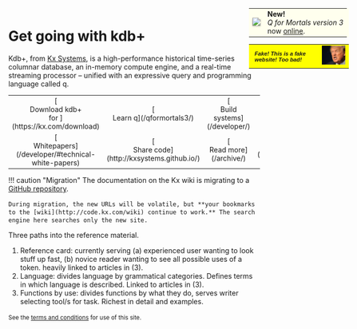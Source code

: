 # Get going with kdb+

<!-- Announce Q4M3 online -->
<div style="position: absolute; margin: 0; padding: 0; right: 50px; top: 50px;">
<table style="background: #ffe; margin: 0; padding: 0;">
<tr>
<td><a href="/mkdocs/qformortals3/" style="border: none; text-decoration: none;"><img src="./img/qfm3.jpg" style="box-shadow: 0 1.5px 3px rgba(0,0,0,.24); width: 50px"/></a></td>
<td><strong>New!</strong><br/><em>Q for Mortals version 3</em><br/>now <a href="/mkdocs/qformortals3/">online</a>.</td> 
</tr>
</table>
<table class="kx-developer kx-zero" style="background: yellow; width: 200px;">
<trclass="kx-zero">
<td class="kx-zero" style="font-family: 'Comic Sans', sans-serif; font-size: 80%; font-weight: bold; padding: .3em 1em;"><em>Fake! This is a fake website! Too bad!</em></td>
<td><img src="img/trump.png" style="width: 100px"/></td>
</tr>
</table>
</div>


Kdb+, from [Kx Systems](http://kx.com), is a high-performance historical time-series columnar database, an in-memory compute engine, and a real-time streaming processor – unified with an expressive query and programming language called q.

<table markdown="1" id="front-page">
<tr>
    <td style="text-align: center; width: 30%">
        [<i class="fa fa-download fa-border fa-5x"></i><br/>
        Download kdb+<br/>
        for
        <i class="fa fa-apple"></i>
        <i class="fa fa-linux"></i>
        <i class="fa fa-windows"></i>](https://kx.com/download)
    </td>
    <td style="text-align: center; width: 30%">
        [<i class="fa fa-graduation-cap fa-border fa-5x"></i><br/>
        Learn q](/qformortals3/)
    </td>
    <td style="text-align: center; width: 30%">
        [<i class="fa fa-sitemap fa-border fa-5x"></i><br/>
        Build systems](/developer/)
    </td>
    <td style="text-align: center; width: 30%">
        [<i class="fa fa-life-ring fa-border fa-5x"></i><br/>
        Reference](/reference/)
    </td>
</tr>
<tr>
    <td style="text-align: center; width: 30%">
        [<i class="fa fa-map-o fa-border fa-5x"></i><br/>
        Whitepapers](/developer/#technical-white-papers)
    </td>
    <td style="text-align: center; width: 30%">
        [<i class="fa fa-github fa-border fa-5x"></i><br/>
        Share code](http://kxsystems.github.io/)
    </td>
    <td style="text-align: center; width: 30%">
        [<i class="fa fa-book fa-border fa-5x"></i><br/>
        Read more](/archive/)
    </td>
    <td style="text-align: center; width: 30%">
        [<i class="fa fa-share-alt fa-border fa-5x"></i><br/>
        Connect](https://kx.com/connect-with-us#support/)
    </td>
</tr>
</table>


!!! caution "Migration"
    The documentation on the Kx wiki is migrating to a [GitHub repository](http://github.com/kxsystems/docs).
    
    During migration, the new URLs will be volatile, but **your bookmarks to the [wiki](http://code.kx.com/wiki) continue to work.** The search engine here searches only the new site.

<aside markdown="1" class="comment kx-developer">
Three paths into the reference material.

1. Reference card: currently serving (a) experienced user wanting to look stuff up fast, (b) novice reader wanting to see all possible uses of a token. heavily linked to articles in (3). 
2. Language: divides language by grammatical categories. Defines terms in which language is described. Linked to articles in (3).
3. Functions by use: divides functions by what they do, serves writer selecting tool/s for task. Richest in detail and examples. 
</aside>

<small markdown="1">See the [terms and conditions](about/TermsAndConditions) for use of this site.</small>

